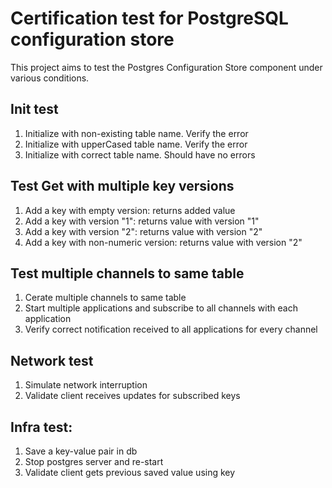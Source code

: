 # Certification test for PostgreSQL configuration store

This project aims to test the Postgres Configuration Store component under various conditions.

## Init test
1. Initialize with non-existing table name. Verify the error
2. Initialize with upperCased table name. Verify the error
2. Initialize with correct table name. Should have no errors

## Test Get with multiple key versions
1. Add a key with empty version: returns added value
2. Add a key with version "1": returns value with version "1"
3. Add a key with version "2": returns value with version "2"
4. Add a key with non-numeric version: returns value with version "2"

## Test multiple channels to same table
1. Cerate multiple channels to same table
2. Start multiple applications and subscribe to all channels with each application 
3. Verify correct notification received to all applications for every channel

## Network test
1. Simulate network interruption
2. Validate client receives updates for subscribed keys 

## Infra test:
1. Save a key-value pair in db
1. Stop postgres server and re-start
2. Validate client gets previous saved value using key